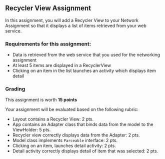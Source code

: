 ## Recycler View Assignment
In this assignment, you will add a Recycler View to your Network Assignment so that it displays a list of items retrieved from your web service.

### Requirements for this assignment:
- Data is retrieved from the web service that you used for the networking assignment
- At least 5 items are displayed in a RecyclerView
- Clicking on an item in the list launches an activity which displays item detail

### Grading

This assignment is worth **15 points**

Your assignment will be evaluated based on the following rubric:
- Layout contains a Recycler View: 2 pts.
- App contains an Adapter class that binds data from the model to the ViewHolder: 5 pts.
- Recycler view correctly displays data from the Adapter: 2 pts.
- Model class implements `Parceable` interface: 2 pts.
- Clicking on an item, launches detail activity: 2 pts.
- Detail activity correctly displays detail of item that was selected: 2 pts.
